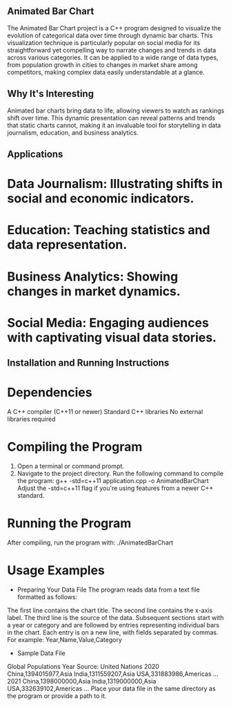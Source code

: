 ## Animated Bar Chart
The Animated Bar Chart project is a C++ program designed to visualize the evolution of categorical data over time through dynamic bar charts. This visualization technique is particularly popular on social media for its straightforward yet compelling way to narrate changes and trends in data across various categories. It can be applied to a wide range of data types, from population growth in cities to changes in market share among competitors, making complex data easily understandable at a glance.

## Why It's Interesting
Animated bar charts bring data to life, allowing viewers to watch as rankings shift over time. This dynamic presentation can reveal patterns and trends that static charts cannot, making it an invaluable tool for storytelling in data journalism, education, and business analytics.

## Applications
# Data Journalism: Illustrating shifts in social and economic indicators.
# Education: Teaching statistics and data representation.
# Business Analytics: Showing changes in market dynamics.
# Social Media: Engaging audiences with captivating visual data stories.

## Installation and Running Instructions

# Dependencies
A C++ compiler (C++11 or newer)
Standard C++ libraries
No external libraries required

# Compiling the Program
1) Open a terminal or command prompt.
2) Navigate to the project directory.
Run the following command to compile the program: g++ -std=c++11 application.cpp -o AnimatedBarChart
Adjust the -std=c++11 flag if you're using features from a newer C++ standard.

# Running the Program
After compiling, run the program with: ./AnimatedBarChart

# Usage Examples

- Preparing Your Data File
The program reads data from a text file formatted as follows:

The first line contains the chart title.
The second line contains the x-axis label.
The third line is the source of the data.
Subsequent sections start with a year or category and are followed by entries representing individual bars in the chart. Each entry is on a new line, with fields separated by commas. For example: Year,Name,Value,Category

- Sample Data File

Global Populations
Year
Source: United Nations
2020
China,1394015977,Asia
India,1311559207,Asia
USA,331883986,Americas
...
2021
China,1398000000,Asia
India,1319000000,Asia
USA,332639102,Americas
...
Place your data file in the same directory as the program or provide a path to it.
